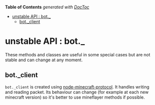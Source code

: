 <!-- START doctoc generated TOC please keep comment here to allow auto update -->
<!-- DON'T EDIT THIS SECTION, INSTEAD RE-RUN doctoc TO UPDATE -->

**Table of Contents** _generated with [DocToc](https://github.com/thlorenz/doctoc)_

- [unstable API : bot.\_](#unstable-api--bot_)
  - [bot.\_client](#bot_client)

<!-- END doctoc generated TOC please keep comment here to allow auto update -->

# unstable API : bot.\_

These methods and classes are useful in some special cases but are not stable and can change at any moment.

## bot.\_client

`bot._client` is created using [node-minecraft-protocol](https://github.com/PrismarineJS/node-minecraft-protocol).
It handles writing and reading packet.
Its behaviour can change (for example at each new minecraft version) so it's better to use mineflayer methods if possible.
